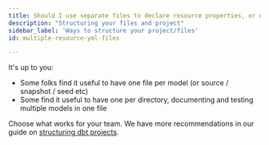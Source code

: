 ```yaml
---
title: Should I use separate files to declare resource properties, or one large file?
description: "Structuring your files and project"
sidebar_label: 'Ways to structure your project/files'
id: multiple-resource-yml-files

---
```

It's up to you:
- Some folks find it useful to have one file per model (or source / snapshot / seed etc)
- Some find it useful to have one per directory, documenting and testing multiple models in one file

Choose what works for your team. We have more recommendations in our guide on [structuring dbt projects](https://docs.getdbt.com/guides/best-practices/how-we-structure/1-guide-overview).

